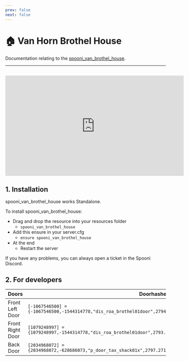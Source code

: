 ```yaml
---
prev: false
next: false
---
```


# 🏠 Van Horn Brothel House
Documentation relating to the [spooni_van_brothel_house](https://spooni-mapping.tebex.io/package/6095247).

___
<br>
<iframe width="560" height="315" src="https://www.youtube.com/embed/DlFX-Y2Mhqw?si=Beay19-g2OdZ8TXk" frameborder="0" allow="accelerometer; autoplay; clipboard-write; encrypted-media; gyroscope; picture-in-picture; web-share" allowfullscreen></iframe>

## 1. Installation
spooni_van_brothel_house works Standalone.  

To install spooni_van_brothel_house:
- Drag and drop the resource into your resources folder
  - `spooni_van_brothel_house`
- Add this ensure in your server.cfg
  - `ensure spooni_van_brothel_house`
- At the end
  - Restart the server

If you have any problems, you can always open a ticket in the Spooni Discord.

## 2. For developers
| Doors                     | Doorhashes
|---------------------------|----------------------------------------------------------------------------------|
| Front Left Door           | `[-1067546500] = {-1067546500,-1544314778,"dis_roa_brothel01door",2794.1599121094,854.71997070312,71.755073547363}`
| Front Right Door          | `[1079248997] = {1079248997,-1544314778,"dis_roa_brothel01door",2793.1398925781,854.71997070312,71.755073547363}`
| Back Door                 | `[2034968072] = {2034968072,-628686073,"p_door_tax_shack01x",2797.2719726562,848.93499755859,71.372001647949}`
